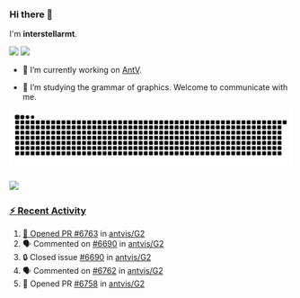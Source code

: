 ### Hi there 👋

I'm **interstellarmt**.

[![](https://img.shields.io/endpoint?url=https://awards.antv.vision/interstellarmt-g2-contributor.json)](https://github.com/antvis/g2)
[![](https://img.shields.io/endpoint?url=https://awards.antv.vision/interstellarmt-gpt-vis-contributor.json)](https://github.com/antvis/gpt-vis)

- 🔭 I’m currently working on [AntV](https://github.com/antvis).

- 📖 I’m studying the grammar of graphics. Welcome to communicate with me.

![](https://raw.githubusercontent.com/interstellarmt/interstellarmt/refs/heads/output/github-contribution-grid-snake.svg)
<div>
  <a href="https://github.com/interstellarmt">
  <img height="180em" src="https://github-readme-stats-eight-theta.vercel.app/api?username=interstellarmt&show_icons=true&include_all_commits=true&count_private=true&theme=tokyonight"/>
</div>
    
### :zap: Recent Activity

<!--START_SECTION:activity-->
1. 💪 Opened PR [#6763](https://github.com/antvis/G2/pull/6763) in [antvis/G2](https://github.com/antvis/G2)
2. 🗣 Commented on [#6690](https://github.com/antvis/G2/issues/6690#issuecomment-2795812058) in [antvis/G2](https://github.com/antvis/G2)
3. 🔒 Closed issue [#6690](https://github.com/antvis/G2/issues/6690) in [antvis/G2](https://github.com/antvis/G2)
4. 🗣 Commented on [#6762](https://github.com/antvis/G2/issues/6762#issuecomment-2795724284) in [antvis/G2](https://github.com/antvis/G2)
5. 💪 Opened PR [#6758](https://github.com/antvis/G2/pull/6758) in [antvis/G2](https://github.com/antvis/G2)
<!--END_SECTION:activity-->

